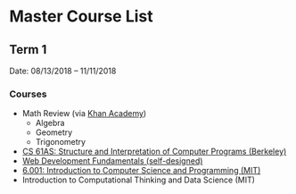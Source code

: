 # Master Course List

## Term 1

Date: 08/13/2018 &ndash; 11/11/2018

### Courses

- Math Review (via [Khan Academy](https://khanacademy.org))
  - Algebra
  - Geometry
  - Trigonometry
- [CS 61AS: Structure and Interpretation of Computer Programs (Berkeley)](./Berkeley_CS61AS)
- [Web Development Fundamentals (self-designed)](./courses/Web_Development_Fundamentals)
- [6.001: Introduction to Computer Science and Programming (MIT)](./MIT_6.001)
- Introduction to Computational Thinking and Data Science (MIT)